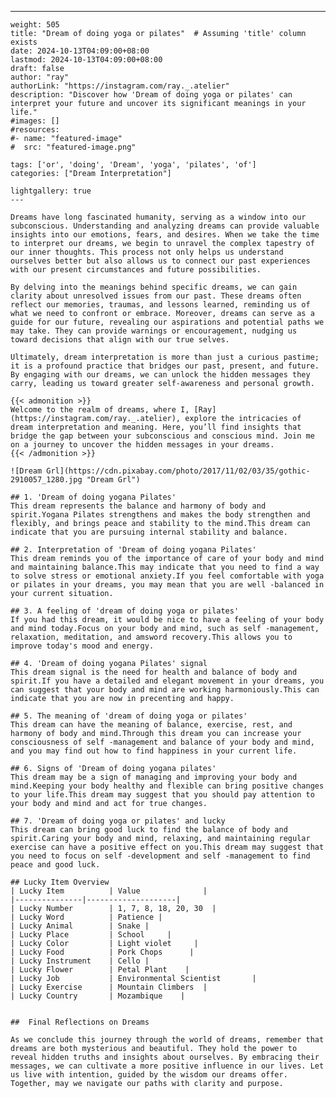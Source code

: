 ---
    weight: 505
    title: "Dream of doing yoga or pilates"  # Assuming 'title' column exists
    date: 2024-10-13T04:09:00+08:00
    lastmod: 2024-10-13T04:09:00+08:00
    draft: false
    author: "ray"
    authorLink: "https://instagram.com/ray._.atelier"
    description: "Discover how 'Dream of doing yoga or pilates' can interpret your future and uncover its significant meanings in your life."
    #images: []
    #resources:
    #- name: "featured-image"
    #  src: "featured-image.png"
    
    tags: ['or', 'doing', 'Dream', 'yoga', 'pilates', 'of']
    categories: ["Dream Interpretation"]
    
    lightgallery: true
    ---
    
    Dreams have long fascinated humanity, serving as a window into our subconscious. Understanding and analyzing dreams can provide valuable insights into our emotions, fears, and desires. When we take the time to interpret our dreams, we begin to unravel the complex tapestry of our inner thoughts. This process not only helps us understand ourselves better but also allows us to connect our past experiences with our present circumstances and future possibilities.
    
    By delving into the meanings behind specific dreams, we can gain clarity about unresolved issues from our past. These dreams often reflect our memories, traumas, and lessons learned, reminding us of what we need to confront or embrace. Moreover, dreams can serve as a guide for our future, revealing our aspirations and potential paths we may take. They can provide warnings or encouragement, nudging us toward decisions that align with our true selves.
    
    Ultimately, dream interpretation is more than just a curious pastime; it is a profound practice that bridges our past, present, and future. By engaging with our dreams, we can unlock the hidden messages they carry, leading us toward greater self-awareness and personal growth.
    
    {{< admonition >}}
    Welcome to the realm of dreams, where I, [Ray](https://instagram.com/ray._.atelier), explore the intricacies of dream interpretation and meaning. Here, you’ll find insights that bridge the gap between your subconscious and conscious mind. Join me on a journey to uncover the hidden messages in your dreams.
    {{< /admonition >}}
    
    ![Dream Grl](https://cdn.pixabay.com/photo/2017/11/02/03/35/gothic-2910057_1280.jpg "Dream Grl")
    
    ## 1. 'Dream of doing yogana Pilates'
    This dream represents the balance and harmony of body and spirit.Yogana Pilates strengthens and makes the body strengthen and flexibly, and brings peace and stability to the mind.This dream can indicate that you are pursuing internal stability and balance.
    
    ## 2. Interpretation of 'Dream of doing yogana Pilates'
    This dream reminds you of the importance of care of your body and mind and maintaining balance.This may indicate that you need to find a way to solve stress or emotional anxiety.If you feel comfortable with yoga or pilates in your dreams, you may mean that you are well -balanced in your current situation.
    
    ## 3. A feeling of 'dream of doing yoga or pilates'
    If you had this dream, it would be nice to have a feeling of your body and mind today.Focus on your body and mind, such as self -management, relaxation, meditation, and amsword recovery.This allows you to improve today's mood and energy.
    
    ## 4. 'Dream of doing yogana Pilates' signal
    This dream signal is the need for health and balance of body and spirit.If you have a detailed and elegant movement in your dreams, you can suggest that your body and mind are working harmoniously.This can indicate that you are now in precenting and happy.
    
    ## 5. The meaning of 'dream of doing yoga or pilates'
    This dream can have the meaning of balance, exercise, rest, and harmony of body and mind.Through this dream you can increase your consciousness of self -management and balance of your body and mind, and you may find out how to find happiness in your current life.
    
    ## 6. Signs of 'Dream of doing yogana pilates'
    This dream may be a sign of managing and improving your body and mind.Keeping your body healthy and flexible can bring positive changes to your life.This dream may suggest that you should pay attention to your body and mind and act for true changes.
    
    ## 7. 'Dream of doing yoga or pilates' and lucky
    This dream can bring good luck to find the balance of body and spirit.Caring your body and mind, relaxing, and maintaining regular exercise can have a positive effect on you.This dream may suggest that you need to focus on self -development and self -management to find peace and good luck.
    
    ## Lucky Item Overview
    | Lucky Item          | Value              |
    |---------------|--------------------|
    | Lucky Number        | 1, 7, 8, 18, 20, 30  |
    | Lucky Word          | Patience |
    | Lucky Animal        | Snake |
    | Lucky Place         | School     |
    | Lucky Color         | Light violet     |
    | Lucky Food          | Pork Chops      |
    | Lucky Instrument    | Cello |
    | Lucky Flower        | Petal Plant    |
    | Lucky Job           | Environmental Scientist       |
    | Lucky Exercise      | Mountain Climbers  |
    | Lucky Country       | Mozambique    |
    
    
    ##  Final Reflections on Dreams
    
    As we conclude this journey through the world of dreams, remember that dreams are both mysterious and beautiful. They hold the power to reveal hidden truths and insights about ourselves. By embracing their messages, we can cultivate a more positive influence in our lives. Let us live with intention, guided by the wisdom our dreams offer. Together, may we navigate our paths with clarity and purpose.
    